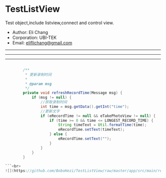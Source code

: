 TestListView
===================
Test object,include listview,connect and control view.<br>
* Author: Eli Chang<br>
* Corporation: UBI-TEK<br>
* Email: eliflichang@gmail.com<br>

***
---
___

```java

        /**
         * 更新录制时间
         *
         * @param msg
         */
        private void refreshRecordTime(Message msg) {
            if (msg != null) {
                //获取录制时间
                int time = msg.getData().getInt("time");
                //更新文字
                if (eRecordTime != null && eTakePhotoView != null) {
                    if (time >= 0 && time <= LONGEST_RECORD_TIME) {
                        String timeText = Util.formatTime(time);
                        eRecordTime.setText(timeText);
                    } else {
                        eRecordTime.setText("");
                    }
                }
            }
        }
        
```<br>
![](https://github.com/BoboHezi/TestListView/raw/master/app/src/main/res/drawable/banner.png)<br>
